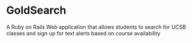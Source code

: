 # GoldSearch
A Ruby on Rails Web application that allows students to search for UCSB classes and sign up for text alerts based on course availability
